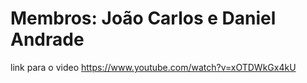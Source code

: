 # Membros: João Carlos e Daniel Andrade
link para o video https://www.youtube.com/watch?v=xOTDWkGx4kU
